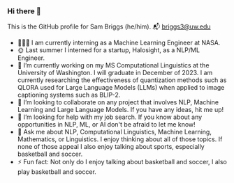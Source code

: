 ### Hi there 👋

This is the GitHub profile for Sam Briggs (he/him). 📬 briggs3@uw.edu

- 🏋🏼‍♂️ I am currently interning as a Machine Learning Engineer at NASA.
- 🌞 Last summer I interned for a startup, Halosight, as a NLP/ML Engineer. 
- 🌱 I’m currently working on my MS Computational Linguistics at the University of Washington. I will graduate in December of 2023. I am currently researching
        the effectiveness of quantization methods such as QLORA used for Large Language Models (LLMs) when applied to image captioning systems such as BLIP-2. 
- 👯 I’m looking to collaborate on any project that involves NLP, Machine Learning and Large Language Models. If you have any ideas, hit me up!
- 🤔 I’m looking for help with my job search. If you know about any opportunities in NLP, ML, or AI don't be afraid to let me know!
- 💬 Ask me about NLP, Computational Linguistics, Machine Learning, Mathematics, or Linguistics. I enjoy thinking about all of those topics. If none of those appeal
        I also enjoy talking about sports, especially basketball and soccer. 
- ⚡ Fun fact: Not only do I enjoy talking about basketball and soccer, I also play basketball and soccer.
